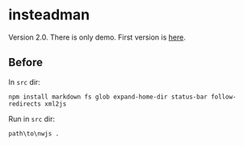 insteadman
===========

Version 2.0. There is only demo. First version is [here](https://github.com/jhekasoft/instead-manager).

Before
------
In `src` dir:

```
npm install markdown fs glob expand-home-dir status-bar follow-redirects xml2js
```

Run in `src` dir:

```
path\to\nwjs .
```

